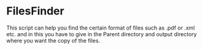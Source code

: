 # FilesFinder
This script can help you find the certain format of files such as .pdf or .xml etc. and in this you have to give in the Parent directory and output directory where you want the copy of the files.
